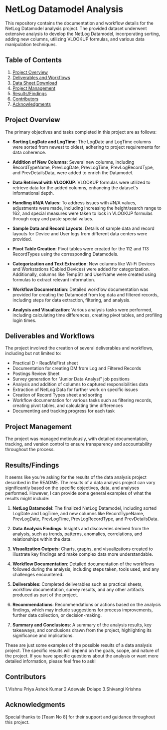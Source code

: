 # NetLog Datamodel Analysis

This repository contains the documentation and workflow details for the NetLog Datamodel analysis project. The provided dataset underwent extensive analysis to develop the NetLog Datamodel, incorporating sorting, adding new columns, utilizing VLOOKUP formulas, and various data manipulation techniques. 

## Table of Contents

1. [Project Overview](#project-overview)
2. [Deliverables and Workflows](#deliverables-and-workflows)
3. [Data Sheet Download](#data-sheet-download)
4. [Project Management](#project-management)
5. [Results/Findings](#Results/Findings)
6. [Contributors](#contributors)
7. [Acknowledgments](#acknowledgments)

## Project Overview

The primary objectives and tasks completed in this project are as follows:

- **Sorting LogDate and LogTime**: The LogDate and LogTime columns were sorted from newest to oldest, adhering to project requirements for data coherence.

- **Addition of New Columns**: Several new columns, including RecordTypeName, PrevLogDate, PrevLogTime, PrevLogRecordType, and PrevDetailsData, were added to enrich the Datamodel.

- **Data Retrieval with VLOOKUP**: VLOOKUP formulas were utilized to retrieve data for the added columns, enhancing the dataset's informational depth.

- **Handling #N/A Values**: To address issues with #N/A values, adjustments were made, including increasing the height/search range to 162, and special measures were taken to lock in VLOOKUP formulas through copy and paste special values.

- **Sample Data and Record Layouts**: Details of sample data and record layouts for Device and User logs from different data centers were provided.

- **Pivot Table Creation**: Pivot tables were created for the 112 and 113 RecordTypes using the corresponding Datamodels.

- **Categorization and Text Extraction**: New columns like Wi-Fi Devices and Workstations (Cabled Devices) were added for categorization. Additionally, columns like TempStr and UserName were created using formulas to extract relevant information.

- **Workflow Documentation**: Detailed workflow documentation was provided for creating the Datamodel from log data and filtered records, including steps for data extraction, filtering, and analysis.

- **Analysis and Visualization**: Various analysis tasks were performed, including calculating time differences, creating pivot tables, and profiling login times.

## Deliverables and Workflows

The project involved the creation of several deliverables and workflows, including but not limited to:

- Practical D - ReadMeFirst sheet
- Documentation for creating DM from Log and Filtered Records
- Postings Review Sheet
- Survey generation for "Junior Data Analyst" job positions
- Analysis and addition of columns to captured responsibilities data
- Extraction of NetLog Data for further work on specific issues
- Creation of Record Types sheet and sorting
- Workflow documentation for various tasks such as filtering records, creating pivot tables, and calculating time differences
- Documenting and tracking progress for each task


## Project Management

The project was managed meticulously, with detailed documentation, tracking, and version control to ensure transparency and accountability throughout the process.

## Results/Findings

It seems like you're asking for the results of the data analysis project described in the README. The results of a data analysis project can vary significantly based on the specific objectives, data, and analyses performed. However, I can provide some general examples of what the results might include:

1. **NetLog Datamodel**: The finalized NetLog Datamodel, including sorted LogDate and LogTime, and new columns like RecordTypeName, PrevLogDate, PrevLogTime, PrevLogRecordType, and PrevDetailsData.

2. **Data Analysis Findings**: Insights and discoveries derived from the analysis, such as trends, patterns, anomalies, correlations, and relationships within the data.

3. **Visualization Outputs**: Charts, graphs, and visualizations created to illustrate key findings and make complex data more understandable.

4. **Workflow Documentation**: Detailed documentation of the workflows followed during the analysis, including steps taken, tools used, and any challenges encountered.

5. **Deliverables**: Completed deliverables such as practical sheets, workflow documentation, survey results, and any other artifacts produced as part of the project.

6. **Recommendations**: Recommendations or actions based on the analysis findings, which may include suggestions for process improvements, further data collection, or decision-making.

7. **Summary and Conclusions**: A summary of the analysis results, key takeaways, and conclusions drawn from the project, highlighting its significance and implications.

These are just some examples of the possible results of a data analysis project. The specific results will depend on the goals, scope, and nature of the project. If you have specific questions about the analysis or want more detailed information, please feel free to ask!

## Contributors

1.Vishnu Priya Ashok Kumar
2.Adewale Dolapo
3.Shivangi Krishna

## Acknowledgments

Special thanks to [Team No 8] for their support and guidance throughout this project.
